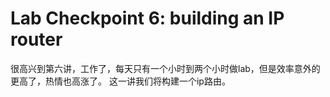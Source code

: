 <!--
 * @Date: 2024-08-09 00:21:28
 * @LastEditors: LiShangHeng
 * @LastEditTime: 2024-08-09 00:21:30
 * @FilePath: /CS144/lab6.md
-->
# Lab Checkpoint 6: building an IP router
很高兴到第六讲，工作了，每天只有一个小时到两个小时做lab，但是效率意外的更高了，热情也高涨了。
这一讲我们将构建一个ip路由。